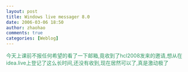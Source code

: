```yaml
---
layout: post
title: Windows live messager 8.0
date: 2006-03-06 18:50
author: zhaohao
comments: true
categories: [Weblog]
---
```

<div><span style="color: #339966;">今天上课前不报任何希望的看了一下邮箱,竟收到了hcl2008发来的邀请,想从在idea.live上登记了这么长时间,还没有收到,现在居然可以了,真是激动极了</span></div>

